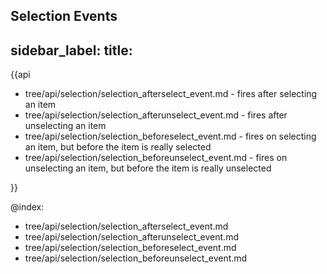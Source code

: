 Selection Events
---
sidebar_label: 
title: 
---          

{{api

- tree/api/selection/selection_afterselect_event.md - fires after selecting an item
- tree/api/selection/selection_afterunselect_event.md - fires after unselecting an item
- tree/api/selection/selection_beforeselect_event.md - fires on selecting an item, but before the item is really selected
- tree/api/selection/selection_beforeunselect_event.md - fires on unselecting an item, but before the item is really unselected

}}

@index:
- tree/api/selection/selection_afterselect_event.md 
- tree/api/selection/selection_afterunselect_event.md 
- tree/api/selection/selection_beforeselect_event.md 
- tree/api/selection/selection_beforeunselect_event.md 
